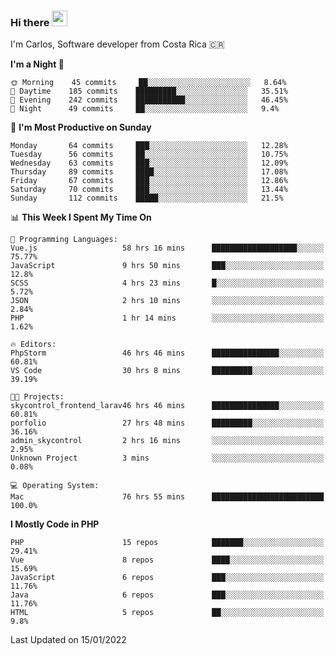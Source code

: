### Hi there <img src="https://media.giphy.com/media/hvRJCLFzcasrR4ia7z/giphy.gif" width="25px">

I'm Carlos, Software developer from Costa Rica 🇨🇷

<!--START_SECTION:waka-->
**I'm a Night 🦉** 

```text
🌞 Morning    45 commits     ██░░░░░░░░░░░░░░░░░░░░░░░   8.64% 
🌆 Daytime    185 commits    █████████░░░░░░░░░░░░░░░░   35.51% 
🌃 Evening    242 commits    ███████████░░░░░░░░░░░░░░   46.45% 
🌙 Night      49 commits     ██░░░░░░░░░░░░░░░░░░░░░░░   9.4%

```
📅 **I'm Most Productive on Sunday** 

```text
Monday       64 commits     ███░░░░░░░░░░░░░░░░░░░░░░   12.28% 
Tuesday      56 commits     ██░░░░░░░░░░░░░░░░░░░░░░░   10.75% 
Wednesday    63 commits     ███░░░░░░░░░░░░░░░░░░░░░░   12.09% 
Thursday     89 commits     ████░░░░░░░░░░░░░░░░░░░░░   17.08% 
Friday       67 commits     ███░░░░░░░░░░░░░░░░░░░░░░   12.86% 
Saturday     70 commits     ███░░░░░░░░░░░░░░░░░░░░░░   13.44% 
Sunday       112 commits    █████░░░░░░░░░░░░░░░░░░░░   21.5%

```


📊 **This Week I Spent My Time On** 

```text
💬 Programming Languages: 
Vue.js                   58 hrs 16 mins      ███████████████████░░░░░░   75.77% 
JavaScript               9 hrs 50 mins       ███░░░░░░░░░░░░░░░░░░░░░░   12.8% 
SCSS                     4 hrs 23 mins       █░░░░░░░░░░░░░░░░░░░░░░░░   5.72% 
JSON                     2 hrs 10 mins       ░░░░░░░░░░░░░░░░░░░░░░░░░   2.84% 
PHP                      1 hr 14 mins        ░░░░░░░░░░░░░░░░░░░░░░░░░   1.62%

🔥 Editors: 
PhpStorm                 46 hrs 46 mins      ███████████████░░░░░░░░░░   60.81% 
VS Code                  30 hrs 8 mins       █████████░░░░░░░░░░░░░░░░   39.19%

🐱‍💻 Projects: 
skycontrol_frontend_larav46 hrs 46 mins      ███████████████░░░░░░░░░░   60.81% 
porfolio                 27 hrs 48 mins      █████████░░░░░░░░░░░░░░░░   36.16% 
admin_skycontrol         2 hrs 16 mins       ░░░░░░░░░░░░░░░░░░░░░░░░░   2.95% 
Unknown Project          3 mins              ░░░░░░░░░░░░░░░░░░░░░░░░░   0.08%

💻 Operating System: 
Mac                      76 hrs 55 mins      █████████████████████████   100.0%

```

**I Mostly Code in PHP** 

```text
PHP                      15 repos            ███████░░░░░░░░░░░░░░░░░░   29.41% 
Vue                      8 repos             ████░░░░░░░░░░░░░░░░░░░░░   15.69% 
JavaScript               6 repos             ███░░░░░░░░░░░░░░░░░░░░░░   11.76% 
Java                     6 repos             ███░░░░░░░░░░░░░░░░░░░░░░   11.76% 
HTML                     5 repos             ██░░░░░░░░░░░░░░░░░░░░░░░   9.8%

```



 Last Updated on 15/01/2022
<!--END_SECTION:waka-->
